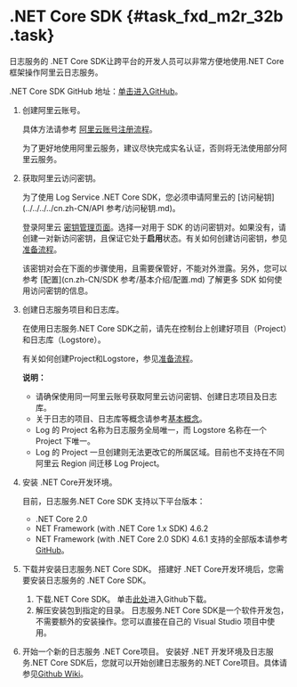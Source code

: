 # .NET Core SDK {#task_fxd_m2r_32b .task}

日志服务的 .NET Core SDK让跨平台的开发人员可以非常方便地使用.NET Core框架操作阿里云日志服务。

.NET Core SDK GitHub 地址：[单击进入GitHub](https://github.com/aliyun/aliyun-log-dotnetcore-sdk)。

1.  创建阿里云账号。 

    具体方法请参考 [阿里云账号注册流程](https://help.aliyun.com/document_detail/37195.html)。

    为了更好地使用阿里云服务，建议尽快完成实名认证，否则将无法使用部分阿里云服务。

2.  获取阿里云访问密钥。 

    为了使用 Log Service .NET Core SDK，您必须申请阿里云的 [访问秘钥](../../../../cn.zh-CN/API 参考/访问秘钥.md)。

    登录阿里云 [密钥管理页面](https://ak-console.aliyun.com/#/accesskey)。选择一对用于 SDK 的访问密钥对。如果没有，请创建一对新访问密钥，且保证它处于**启用**状态。有关如何创建访问密钥，参见 [准备流程](../../../../cn.zh-CN/用户指南/准备工作/准备流程.md)。

    该密钥对会在下面的步骤使用，且需要保管好，不能对外泄露。另外，您可以参考 [配置](cn.zh-CN/SDK 参考/基本介绍/配置.md) 了解更多 SDK 如何使用访问密钥的信息。

3.  创建日志服务项目和日志库。 

    在使用日志服务.NET Core SDK之前，请先在控制台上创建好项目（Project）和日志库（Logstore）。

    有关如何创建Project和Logstore，参见[准备流程](../../../../cn.zh-CN/用户指南/准备工作/准备流程.md)。

    **说明：** 

    -   请确保使用同一阿里云账号获取阿里云访问密钥、创建日志项目及日志库。
    -   关于日志的项目、日志库等概念请参考[基本概念](../../../../cn.zh-CN/产品简介/基本概念.md)。
    -   Log 的 Project 名称为日志服务全局唯一，而 Logstore 名称在一个 Project 下唯一。
    -   Log 的 Project 一旦创建则无法更改它的所属区域。目前也不支持在不同阿里云 Region 间迁移 Log Project。
4.  安装 .NET Core开发环境。 

    目前，日志服务.NET Core SDK 支持以下平台版本：

    -   .NET Core 2.0
    -   NET Framework \(with .NET Core 1.x SDK\) 4.6.2
    -   NET Framework \(with .NET Core 2.0 SDK\) 4.6.1
    支持的全部版本请参考[GitHub](https://github.com/aliyun/aliyun-log-dotnetcore-sdk)。

5.  下载并安装日志服务.NET Core SDK。 搭建好 .NET Core开发环境后，您需要安装日志服务的 .NET Core SDK。
    1.  下载.NET Core SDK。 单击[此处](https://github.com/aliyun/aliyun-log-dotnetcore-sdk)进入Github下载。
    2.  解压安装包到指定的目录。 日志服务.NET Core SDK是一个软件开发包，不需要额外的安装操作。您可以直接在自己的 Visual Studio 项目中使用。
6.  开始一个新的日志服务 .NET Core项目。 安装好 .NET 开发环境及日志服务.NET Core SDK后，您就可以开始创建日志服务的.NET Core项目。具体请参见[Github Wiki](https://github.com/aliyun/aliyun-log-dotnetcore-sdk/wiki#示例)。

